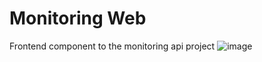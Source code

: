 # Monitoring Web

Frontend component to the monitoring api project
![image](https://user-images.githubusercontent.com/1637696/172243924-5ecdb5af-5664-4688-b82d-64cbfd07ea1c.png)
